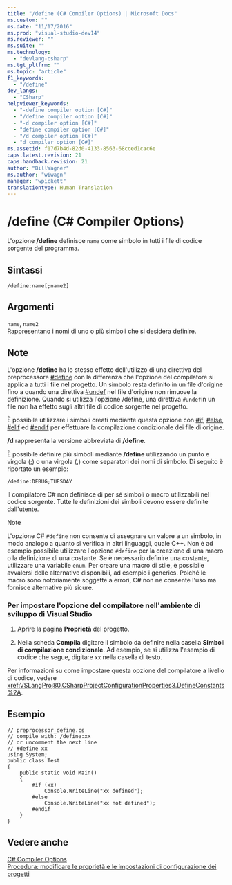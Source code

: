 ```yaml
---
title: "/define (C# Compiler Options) | Microsoft Docs"
ms.custom: ""
ms.date: "11/17/2016"
ms.prod: "visual-studio-dev14"
ms.reviewer: ""
ms.suite: ""
ms.technology: 
  - "devlang-csharp"
ms.tgt_pltfrm: ""
ms.topic: "article"
f1_keywords: 
  - "/define"
dev_langs: 
  - "CSharp"
helpviewer_keywords: 
  - "-define compiler option [C#]"
  - "/define compiler option [C#]"
  - "-d compiler option [C#]"
  - "define compiler option [C#]"
  - "/d compiler option [C#]"
  - "d compiler option [C#]"
ms.assetid: f17d7b4d-82d0-4133-8563-68cced1cac6e
caps.latest.revision: 21
caps.handback.revision: 21
author: "BillWagner"
ms.author: "wiwagn"
manager: "wpickett"
translationtype: Human Translation
---
```

# /define (C# Compiler Options)
L'opzione **\/define** definisce `name` come simbolo in tutti i file di codice sorgente del programma.  
  
## Sintassi  
  
```  
/define:name[;name2]  
```  
  
## Argomenti  
 `name`, `name2`  
 Rappresentano i nomi di uno o più simboli che si desidera definire.  
  
## Note  
 L'opzione **\/define** ha lo stesso effetto dell'utilizzo di una direttiva del preprocessore [\#define](../../../csharp/language-reference/preprocessor-directives/preprocessor-define.md) con la differenza che l'opzione del compilatore si applica a tutti i file nel progetto.  Un simbolo resta definito in un file d'origine fino a quando una direttiva [\#undef](../../../csharp/language-reference/preprocessor-directives/preprocessor-undef.md) nel file d'origine non rimuove la definizione.  Quando si utilizza l'opzione \/define, una direttiva `#undef`in un file non ha effetto sugli altri file di codice sorgente nel progetto.  
  
 È possibile utilizzare i simboli creati mediante questa opzione con [\#if](../../../csharp/language-reference/preprocessor-directives/preprocessor-if.md), [\#else](../../../csharp/language-reference/preprocessor-directives/preprocessor-else.md), [\#elif](../../../csharp/language-reference/preprocessor-directives/preprocessor-elif.md) ed [\#endif](../../../csharp/language-reference/preprocessor-directives/preprocessor-endif.md) per effettuare la compilazione condizionale dei file di origine.  
  
 **\/d** rappresenta la versione abbreviata di **\/define**.  
  
 È possibile definire più simboli mediante **\/define** utilizzando un punto e virgola \(;\) o una virgola \(,\) come separatori dei nomi di simbolo.  Di seguito è riportato un esempio:  
  
```  
/define:DEBUG;TUESDAY  
```  
  
 Il compilatore C\# non definisce di per sé simboli o macro utilizzabili nel codice sorgente. Tutte le definizioni dei simboli devono essere definite dall'utente.  
  
> [!NOTE]
>  L'opzione C\# `#define` non consente di assegnare un valore a un simbolo, in modo analogo a quanto si verifica in altri linguaggi, quale C\+\+.  Non è ad esempio possibile utilizzare l'opzione `#define` per la creazione di una macro o la definizione di una costante.  Se è necessario definire una costante, utilizzare una variabile `enum`.  Per creare una macro di stile, è possibile avvalersi delle alternative disponibili, ad esempio i generics.  Poiché le macro sono notoriamente soggette a errori, C\# non ne consente l'uso ma fornisce alternative più sicure.  
  
### Per impostare l'opzione del compilatore nell'ambiente di sviluppo di Visual Studio  
  
1.  Aprire la pagina **Proprietà** del progetto.  
  
2.  Nella scheda **Compila** digitare il simbolo da definire nella casella **Simboli di compilazione condizionale**.  Ad esempio, se si utilizza l'esempio di codice che segue, digitare `xx` nella casella di testo.  
  
 Per informazioni su come impostare questa opzione del compilatore a livello di codice, vedere <xref:VSLangProj80.CSharpProjectConfigurationProperties3.DefineConstants%2A>.  
  
## Esempio  
  
```  
// preprocessor_define.cs  
// compile with: /define:xx  
// or uncomment the next line  
// #define xx  
using System;  
public class Test   
{  
    public static void Main()   
    {  
        #if (xx)   
            Console.WriteLine("xx defined");  
        #else  
            Console.WriteLine("xx not defined");  
        #endif  
    }  
}  
```  
  
## Vedere anche  
 [C\# Compiler Options](../../../csharp/language-reference/compiler-options/index.md)   
 [Procedura: modificare le proprietà e le impostazioni di configurazione dei progetti](http://msdn.microsoft.com/it-it/e7184bc5-2f2b-4b4f-aa9a-3ecfcbc48b67)